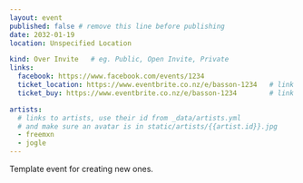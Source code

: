 ```yaml
---
layout: event
published: false # remove this line before publishing
date: 2032-01-19
location: Unspecified Location

kind: Over Invite   # eg. Public, Open Invite, Private
links:
  facebook: https://www.facebook.com/events/1234
  ticket_location: https://www.eventbrite.co.nz/e/basson-1234   # link to location registration
  ticket_buy: https://www.eventbrite.co.nz/e/basson-1234        # link to ticket purchases

artists:
  # links to artists, use their id from _data/artists.yml
  # and make sure an avatar is in static/artists/{{artist.id}}.jpg
  - freemxn
  - jogle
---
```


Template event for creating new ones.
